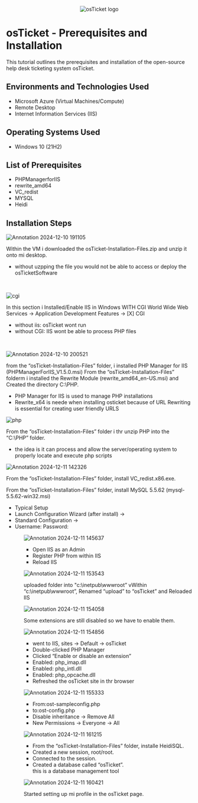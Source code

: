 <p align="center">
<img src="https://i.imgur.com/Clzj7Xs.png" alt="osTicket logo"/>
</p>

<h1>osTicket - Prerequisites and Installation</h1>
This tutorial outlines the prerequisites and installation of the open-source help desk ticketing system osTicket.<br />




<h2>Environments and Technologies Used</h2>

- Microsoft Azure (Virtual Machines/Compute)
- Remote Desktop
- Internet Information Services (IIS)

<h2>Operating Systems Used </h2>

- Windows 10</b> (21H2)

<h2>List of Prerequisites</h2>

- PHPManagerforIIS 
- rewrite_amd64
- VC_redist
- MYSQL
- Heidi

<h2>Installation Steps</h2>

<p>

  ![Annotation 2024-12-10 191105](https://github.com/user-attachments/assets/31b6f7e3-09ea-46ad-8d00-f64e05a9016c)

</p>
<p
   
  Within the VM i  downloaded the osTicket-Installation-Files.zip and unzip it onto mi desktop.
  <ul>
    <li>without uzpping the file you would not be able to access or deploy the osTicketSoftware</li>
  </ul>

</p>
<br />

<p>

  ![cgi ](https://github.com/user-attachments/assets/aefe6c5b-c51e-43f6-8d39-852b6bb7e63b)

</p>
<p>
In this section i  Installed/Enable IIS in Windows WITH CGI
World Wide Web Services -> Application Development Features -> [X] CGI
<ul>
  <li>without iis: osTicket wont run</li>
  <li>without CGI: IIS wont be able to process PHP files</li>
</ul>
</p>
<br />

<p>

  ![Annotation 2024-12-10 200521](https://github.com/user-attachments/assets/70d19313-000d-4733-b8c3-1baf71dc175d)

</p>
<p>
from the “osTicket-Installation-Files” folder, i installed PHP Manager for IIS (PHPManagerForIIS_V1.5.0.msi)
From the “osTicket-Installation-Files” folderm i installed  the Rewrite Module (rewrite_amd64_en-US.msi) and 
Created the directory C:\PHP.
<ul>
  <li>PHP Manager for IIS is used to manage PHP installations</li>
  <li>Rewrite_x64 is neede when installing osticket because of URL Rewriting
  is essential for creating user friendly URLS</li>
</ul>

<p>

 ![php](https://github.com/user-attachments/assets/4dce6f62-e16c-409a-a50b-af76f713c6ed)
 
</p>
<p>
From the “osTicket-Installation-Files” folder i thr  unzip PHP into the “C:\PHP” folder.
<ul>
  <li> the idea is it can process and allow the server/operating system to properly locate and execute
  php scripts</li>
</ul>
  
</p>
<p>
  
  ![Annotation 2024-12-11 142326](https://github.com/user-attachments/assets/5b19380d-b5d1-484c-9d4e-7aa0cc8a6f28)
  
</p>
<p>
From the “osTicket-Installation-Files” folder, install VC_redist.x86.exe.

From the “osTicket-Installation-Files” folder, install MySQL 5.5.62 (mysql-5.5.62-win32.msi)
<ul>
<li>Typical Setup</li>
<li>Launch Configuration Wizard (after install) -></li>
<li>Standard Configuration -></li>
<li>Username:
    Password:
</li>
  <ul/>

</p>
<p>

  ![Annotation 2024-12-11 145637](https://github.com/user-attachments/assets/f55e8fa6-b6b3-494b-8a00-3cffd62e697e)

</p>
<p>
<ul>
<li>Open IIS as an Admin</li>
<li>Register PHP from within IIS </li>
<li>Reload IIS</li>

  
</ul>
 

  
</p>
<p>

  ![Annotation 2024-12-11 153543](https://github.com/user-attachments/assets/dea64d3f-a6d0-4cea-a6aa-882b81ed33eb)

  
</p>
<p>
  uploaded folder into "c:\inetpub\wwwroot”
 vWithin “c:\inetpub\wwwroot”, Renamed “upload” to “osTicket” and Reloaded IIS

  
</p>
<p>

  ![Annotation 2024-12-11 154058](https://github.com/user-attachments/assets/3c751404-cf18-4e87-bc98-d31a1736ec20)

  
</p>
<p>

Some extensions are still disabled so we have to enable them.

</p>
<p>

  ![Annotation 2024-12-11 154856](https://github.com/user-attachments/assets/5083d674-be76-4341-aa58-4780ac21ac51)

  
</p>
<p>

  <ul>
<li>went to  IIS, sites -> Default -> osTicket</li>
<li>Double-clicked PHP Manager</li>
<li>Clicked “Enable or disable an extension”</li>
<li>Enabled: php_imap.dll</li>
<li>Enabled: php_intl.dll</li>
<li>Enabled: php_opcache.dll</li>
<li>Refreshed the osTicket site in thr browser</li>
 </ul>
</p>
<p>

  ![Annotation 2024-12-11 155333](https://github.com/user-attachments/assets/d515cb9f-3377-4bc6-953b-a8efd51fb54f)

  
</p>
<p>
<ul>
<li>From:ost-sampleconfig.php</li>
<li>to:ost-config.php </li>
<li>Disable inheritance -> Remove All</li>
<li>New Permissions -> Everyone -> All</li>
  
</ul>
</p>
<p>

  ![Annotation 2024-12-11 161215](https://github.com/user-attachments/assets/5384fa90-a50a-4ffa-9b9c-2a2f01c0149d)

  
</p>
<p>
<ul>
  <li>From the “osTicket-Installation-Files” folder, installe HeidiSQL.</li>
  <li>Created a new session, root/root.</li>
  <li>Connected to the session.</li>
  <li>Created a database called “osTicket”.</li>
  this is a database management tool
 
</ul>
  
</p>
<p>

  ![Annotation 2024-12-11 160421](https://github.com/user-attachments/assets/2994249f-c638-43d9-9c21-e153963c6283)

  
</p>
<p> Started setting up mi profile in the osTicket page.</p>

